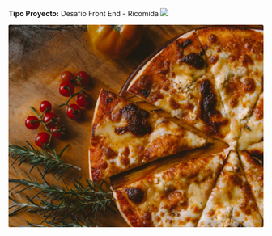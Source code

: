 <b>Tipo Proyecto:</b> Desafio Front End - Ricomida
<img src="https://upload.wikimedia.org/wikipedia/commons/2/2b/Seven_segment_display-animated.gif"> 

<img src="assets/img/principal.jpg" alt="Pizza principal" class="img-fluid w-100">


